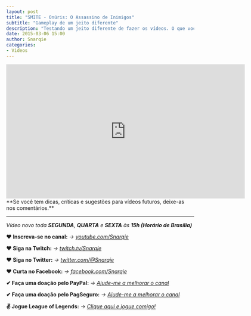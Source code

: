 ```yaml
---
layout: post
title: "SMITE - Onúris: O Assassino de Inimigos"
subtitle: "Gameplay de um jeito diferente"
description: "Testando um jeito diferente de fazer os vídeos. O que vocês acham? Melhor agora, ou antes todo sem jeito?"
date: 2015-03-06 15:00
author: Snarqie
categories:
- Videos
---
```

<iframe width="640" height="360" src="https://www.youtube.com/embed/9rKG4epKt48?rel=0&amp;showinfo=0" frameborder="0" allowfullscreen></iframe>
**Se você tem dicas, críticas e sugestões para vídeos futuros, deixe-as nos comentários.**

----------

*Vídeo novo toda **SEGUNDA**, **QUARTA** e **SEXTA** às **15h (Horário de Brasília)***

**❤ Inscreva-se no canal:**
*→ [youtube.com/Snarqie](http://bit.ly/Snarqie)*

**❤ Siga na Twitch:**
*→ [twitch.tv/Snarqie](http://bitl.ly/SnarqieTwitch)*

**❤ Siga no Twitter:**
*→ [twitter.com/@Snarqie](http://bit.ly/SnarqieTwitter)*

**❤ Curta no Facebook:**
*→ [facebook.com/Snarqie](http://bit.ly/SnarqieFacebook)*

**✔ Faça uma doação pelo PayPal:**
*→ [Ajude-me a melhorar o canal](http://bit.ly/SnarqiePayPal)*

**✔ Faça uma doação pelo PagSeguro:**
*→ [Ajude-me a melhorar o canal](http://bit.ly/SnarqiePagSeguro)*

**✌ Jogue League of Legends:**
*→ [Clique aqui e jogue comigo!](http://bit.ly/jogarLoL)*